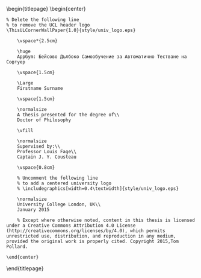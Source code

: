 <!-- 
This is the Latex-heavy title page. 
People outside UCL may want to remove the header logo 
and add the centred logo
-->

\begin{titlepage}
    \begin{center}

    % Delete the following line
    % to remove the UCL header logo
    \ThisULCornerWallPaper{1.0}{style/univ_logo.eps}
        
        \vspace*{2.5cm}
        
        \huge
        AppGym: Бейсово Дълбоко Самообучение за Автоматично Тестване на Софтуер
        
        \vspace{1.5cm}
        
        \Large
        Firstname Surname

        \vspace{1.5cm}

        \normalsize
        A thesis presented for the degree of\\
        Doctor of Philosophy
        
        \vfill
        
        \normalsize
        Supervised by:\\
        Professor Louis Fage\\
        Captain J. Y. Cousteau

        \vspace{0.8cm}

        % Uncomment the following line
        % to add a centered university logo
        % \includegraphics[width=0.4\textwidth]{style/univ_logo.eps}
        
        \normalsize
        University College London, UK\\
        January 2015

        % Except where otherwise noted, content in this thesis is licensed under a Creative Commons Attribution 4.0 License (http://creativecommons.org/licenses/by/4.0), which permits unrestricted use, distribution, and reproduction in any medium, provided the original work is properly cited. Copyright 2015,Tom Pollard.

    \end{center}
\end{titlepage}
